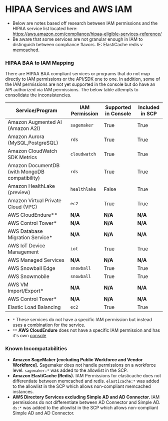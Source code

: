 # HIPAA Services and AWS IAM 

- Below are notes based off research between IAM permissions and the HIPAA service list located here: https://aws.amazon.com/compliance/hipaa-eligible-services-reference/
- Be aware that some services are not granular enough in IAM to distinguish between compliance flavors. IE: ElastiCache redis v memcached.

### HIPAA BAA to IAM Mapping

There are HIPAA BAA compliant services or programs that do not map directly to IAM permissions or the API/SDK one to one. In addition, some of the IAM permissions are not yet supported in the console but do have an API authorized via IAM permissions. The below table attempts to consolidate the inconsistencies.

| Service/Program | IAM Permission | Supported in Console | Included in SCP 
|-----------------|---------|----------------------|-------------|
| Amazon Augmented AI (Amazon A2I) | `sagemaker` | True | True |
| Amazon Aurora (MySQL,PostgreSQL) | `rds` | True | True |
| Amazon CloudWatch SDK Metrics | `cloudwatch` | True | True |
| Amazon DocumentDB (with MongoDB compatibility) | `rds` | True | True |
| Amazon HealthLake (preview) | `healthlake` | False | True
| Amazon Virtual Private Cloud (VPC) | `ec2` | True | True |
| AWS CloudEndure** |__N/A__ | __N/A__ | __N/A__ |
| AWS Control Tower* | __N/A__ | __N/A__ | __N/A__ |
| AWS Database Migration Service* | __N/A__ | __N/A__ | __N/A__ |
| AWS IoT Device Management | `iot` | True | True
| AWS Managed Services | __N/A__ | __N/A__ | __N/A__ |
| AWS Snowball Edge | `snowball` | True | True |
| AWS Snowmobile | `snowball` | True | True |
| AWS VM Import/Export* | __N/A__ | __N/A__ | __N/A__ |
| AWS Control Tower* | __N/A__ | __N/A__ | __N/A__ |
| Elastic Load Balancing | `ec2` | True | True

- `*` These services do not have a specific IAM permission but instead uses a combination for the service.
- `**` __AWS CloudEndure__ does not have a specific IAM permission and has it's own [console](https://console.cloudendure.com/) 

### Known Incompatabilities

- __Amazon SageMaker [excluding Public Workforce and Vendor Workforce].__ Sagemaker does not handle permissions on a workforce level. `sagemaker:*` was added to the allowlist in the SCP.
- __Amazon ElastiCache (Redis).__ IAM Permissions for elasticache does not differentiate between memcached and redis. `elasticache:*` was added to the allowlist in the SCP which allows non-compliant memcached instances.
- __AWS Directory Services excluding Simple AD and AD Connector.__ IAM permissions do not differentiate between AD Connector and Simple AD. `ds:*` was added to the allowlist in the SCP which allows non-compliant Simple AD and AD Connector. 